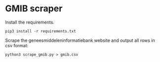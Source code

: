 # GMIB scraper

Install the requirements.

`pip3 install -r requirements.txt`

Scrape the geneesmiddeleninformatiebank website and output all rows in csv format:

`python3 scrape_gmib.py > gmib.csv` 
